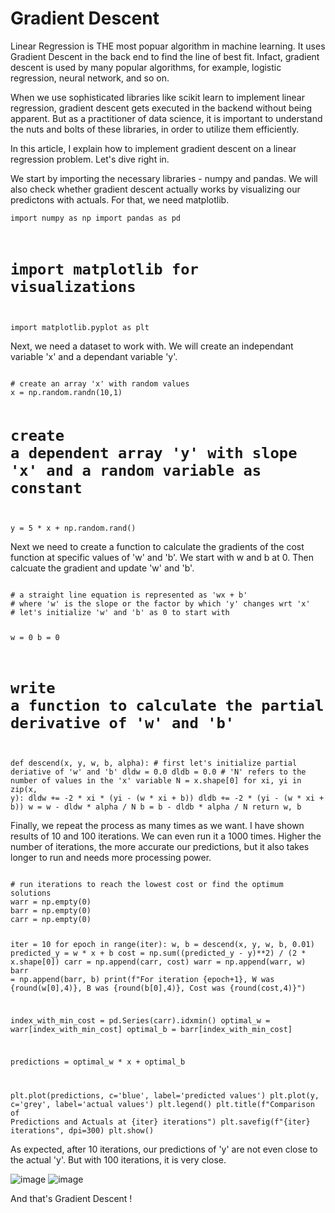 # Gradient Descent
Linear Regression is THE most popuar algorithm in machine learning. 
It uses Gradient Descent in the back end to find the line of best fit.
Infact, gradient descent is used by many popular algorithms, for example, logistic regression, neural network, and so on.

When we use sophisticated libraries like scikit learn to implement linear regression, gradient descent gets executed in the backend without being apparent. 
But as a practitioner of data science, it is important to understand the nuts and bolts of these libraries, in order to utilize them efficiently. 

In this article, I explain how to implement gradient descent on a linear regression problem. 
Let's dive right in. 

We start by importing the necessary libraries - numpy and pandas. 
We will also check whether gradient descent actually works by visualizing our predictons with actuals. 
For that, we need matplotlib.

<code>import numpy as np
import pandas as pd

# import matplotlib for visualizations 
import matplotlib.pyplot as plt</code>

Next, we need a dataset to work with. We will create an independant variable 'x' and a dependant variable 'y'.

<code>
# create an array 'x' with random values  
x = np.random.randn(10,1)

# create a dependent array 'y' with slope 'x' and a random variable as constant 
y = 5 * x + np.random.rand()
</code>

Next we need to create a function to calculate the gradients of the cost function at specific values of 'w' and 'b'. 
We start with w and b at 0. 
Then calcuate the gradient and update 'w' and 'b'.

<code>
# a straight line equation is represented as 'wx + b'
# where 'w' is the slope or the factor by which 'y' changes wrt 'x'
# let's initialize 'w' and 'b' as 0 to start with 

w = 0
b = 0

# write a function to calculate the partial derivative of 'w' and 'b' 
def descend(x, y, w, b, alpha):
    # first let's initialize partial deriative of 'w' and 'b'
    dldw = 0.0
    dldb = 0.0
    # 'N' refers to the number of values in the 'x' variable 
    N = x.shape[0]
    for xi, yi in zip(x, y):
        dldw += -2 * xi * (yi - (w * xi + b))
        dldb += -2 * (yi - (w * xi + b))
    w = w - dldw * alpha / N
    b = b - dldb * alpha / N
    return w, b
</code>

Finally, we repeat the process as many times as we want. I have shown results of 10 and 100 iterations. We can even run it a 1000 times.
Higher the number of iterations, the more accurate our predictions, but it also takes longer to run and needs more processing power. 

<code>
# run iterations to reach the lowest cost or find the optimum solutions
warr = np.empty(0)
barr = np.empty(0)
carr = np.empty(0)

iter = 10
for epoch in range(iter):
    w, b = descend(x, y, w, b, 0.01)
    predicted_y = w * x + b
    cost = np.sum((predicted_y - y)**2) / (2 * x.shape[0])
    carr = np.append(carr, cost)
    warr = np.append(warr, w)
    barr = np.append(barr, b)
    print(f"For iteration {epoch+1}, W was {round(w[0],4)}, B was {round(b[0],4)}, Cost was {round(cost,4)}")

index_with_min_cost = pd.Series(carr).idxmin()
optimal_w = warr[index_with_min_cost]
optimal_b = barr[index_with_min_cost]

predictions = optimal_w * x + optimal_b

plt.plot(predictions, c='blue', label='predicted values')
plt.plot(y, c='grey', label='actual values')
plt.legend()
plt.title(f"Comparison of Predictions and Actuals at {iter} iterations")
plt.savefig(f"{iter} iterations", dpi=300)
plt.show()
</code>

As expected, after 10 iterations, our predictions of 'y' are not even close to the actual 'y'.
But with 100 iterations, it is very close. 

![image](https://user-images.githubusercontent.com/113739146/209274587-950c9d29-a115-466d-9aac-42dcd1e0d835.png)
![image](https://user-images.githubusercontent.com/113739146/209274600-f049a570-1f01-4e17-9da6-144196f8f935.png)

And that's Gradient Descent !

